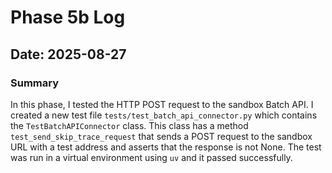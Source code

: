 # Phase 5b Log

## Date: 2025-08-27

### Summary

In this phase, I tested the HTTP POST request to the sandbox Batch API. I created a new test file `tests/test_batch_api_connector.py` which contains the `TestBatchAPIConnector` class. This class has a method `test_send_skip_trace_request` that sends a POST request to the sandbox URL with a test address and asserts that the response is not None. The test was run in a virtual environment using `uv` and it passed successfully.
